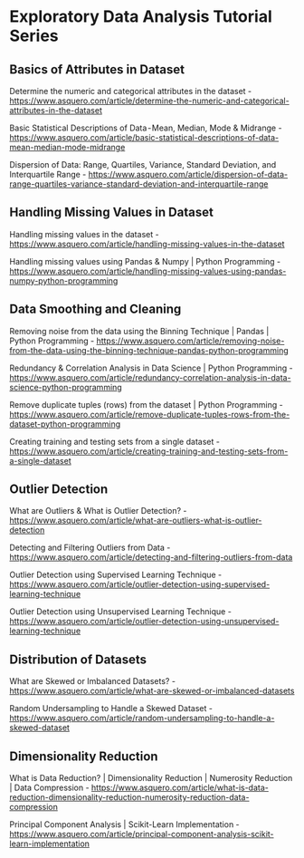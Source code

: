 # Exploratory Data Analysis Tutorial Series

## Basics of Attributes in Dataset

Determine the numeric and categorical attributes in the dataset - https://www.asquero.com/article/determine-the-numeric-and-categorical-attributes-in-the-dataset

Basic Statistical Descriptions of Data - Mean, Median, Mode & Midrange - https://www.asquero.com/article/basic-statistical-descriptions-of-data-mean-median-mode-midrange

Dispersion of Data: Range, Quartiles, Variance, Standard Deviation, and Interquartile Range - https://www.asquero.com/article/dispersion-of-data-range-quartiles-variance-standard-deviation-and-interquartile-range

## Handling Missing Values in Dataset

Handling missing values in the dataset - https://www.asquero.com/article/handling-missing-values-in-the-dataset

Handling missing values using Pandas & Numpy | Python Programming - https://www.asquero.com/article/handling-missing-values-using-pandas-numpy-python-programming

## Data Smoothing and Cleaning

Removing noise from the data using the Binning Technique | Pandas | Python Programming - https://www.asquero.com/article/removing-noise-from-the-data-using-the-binning-technique-pandas-python-programming

Redundancy & Correlation Analysis in Data Science | Python Programming - https://www.asquero.com/article/redundancy-correlation-analysis-in-data-science-python-programming

Remove duplicate tuples (rows) from the dataset | Python Programming - https://www.asquero.com/article/remove-duplicate-tuples-rows-from-the-dataset-python-programming

Creating training and testing sets from a single dataset - https://www.asquero.com/article/creating-training-and-testing-sets-from-a-single-dataset

## Outlier Detection

What are Outliers & What is Outlier Detection? - https://www.asquero.com/article/what-are-outliers-what-is-outlier-detection

Detecting and Filtering Outliers from Data - https://www.asquero.com/article/detecting-and-filtering-outliers-from-data

Outlier Detection using Supervised Learning Technique - https://www.asquero.com/article/outlier-detection-using-supervised-learning-technique

Outlier Detection using Unsupervised Learning Technique - https://www.asquero.com/article/outlier-detection-using-unsupervised-learning-technique

## Distribution of Datasets

What are Skewed or Imbalanced Datasets? - https://www.asquero.com/article/what-are-skewed-or-imbalanced-datasets

Random Undersampling to Handle a Skewed Dataset - https://www.asquero.com/article/random-undersampling-to-handle-a-skewed-dataset

## Dimensionality Reduction

What is Data Reduction? | Dimensionality Reduction | Numerosity Reduction | Data Compression - https://www.asquero.com/article/what-is-data-reduction-dimensionality-reduction-numerosity-reduction-data-compression

Principal Component Analysis | Scikit-Learn Implementation - https://www.asquero.com/article/principal-component-analysis-scikit-learn-implementation
